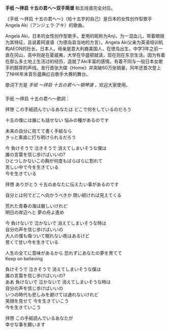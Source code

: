 

**手纸 ～拝启 十五の君へ～双手简谱** 和五线谱完全对应。  
  
《手纸 ～拝启 十五の君へ～》（给十五岁的自己）是日本的女性创作型歌手Angela Aki（アンジェラ·アキ）的歌曲。  
  
Angela Aki，日本的女性创作型歌手。爱用的昵称为Anji，为一混血儿，带着眼镜为其特征，且说着阿波语（为德岛县当地的方言）。Angela
Aki父亲为英语培训机构AEON的社长，日本人。母亲是意大利裔美国人，在徳岛出生，中学3年之前一直在冈山，高中则是在夏威夷，大学在华盛顿就读，现在则在东京生活。因为有着在那么多土地上生活过的经历，造就了Aki丰富的感情。有着不同与一般日本女歌手的醇厚的声线。发行首张大碟《Home》并突破60万张销量，同年还首次登上了NHK年末音乐盛典红白歌手大赛的舞台。  
  
歌词下方是 _手纸 ～拝启 十五の君へ～钢琴谱_ ，欢迎大家使用。

###  
手纸 ～拝启 十五の君へ～歌詞：

  
拝啓 この手紙読んでいるあなたは どこで何をしているのだろう

十五の僕には誰にも話せない 悩みの種があるのです

未来の自分に宛てて書く手紙なら  
きっと素直に打ち明けられるだろう

今 負けそうで 泣きそうで 消えてしまいそうな僕は  
誰の言葉を信じ歩けばいいの?  
ひとつしかないこの胸が何度もばらばらに割れて  
苦しい中で今を生きている  
今を生きている

拝啓 ありがとう 十五のあなたに伝えたい事があるのです

自分とは何でどこへ向かうべきか 問い続ければ見えてくる

荒れた青春の海は厳しいけれど  
明日の岸辺へと 夢の舟よ進め

  
今 負けないで 泣かないで 消えてしまいそうな時は  
自分の声を信じ歩けばいいの  
大人の僕も傷ついて眠れない夜はあるけど  
苦くて甘い今を生きている

人生の全てに意味があるから 恐れずにあなたの夢を育てて  
Keep on believing

負けそうで 泣きそうで 消えてしまいそうな僕は  
誰の言葉を信じ歩けばいいの?  
ああ 負けないで 泣かないで 消えてしまいそうな時は  
自分の声を信じ歩けばいいの  
いつの時代も悲しみを避けては通れないけれど  
笑顔を見せて 今を生きていこう  
今を生きていこう

拝啓 この手紙読んでいるあなたが  
幸せな事を願います  

